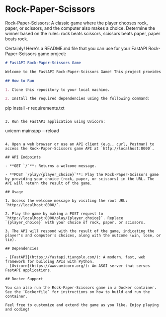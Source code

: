 # Rock-Paper-Scissors
Rock-Paper-Scissors: A classic game where the player chooses rock, paper, or scissors, and the computer also makes a choice. Determine the winner based on the rules: rock beats scissors, scissors beats paper, paper beats rock.

Certainly! Here's a README.md file that you can use for your FastAPI Rock-Paper-Scissors game project:

```markdown
# FastAPI Rock-Paper-Scissors Game

Welcome to the FastAPI Rock-Paper-Scissors Game! This project provides a web API for playing the classic Rock-Paper-Scissors game.

## How to Run

1. Clone this repository to your local machine.

2. Install the required dependencies using the following command:
   ```
   pip install -r requirements.txt
   ```

3. Run the FastAPI application using Uvicorn:
   ```
   uvicorn main:app --reload
   ```

4. Open a web browser or use an API client (e.g., curl, Postman) to access the Rock-Paper-Scissors game API at `http://localhost:8000`.

## API Endpoints

- **GET `/`**: Returns a welcome message.

- **POST `/play/{player_choice}`**: Play the Rock-Paper-Scissors game by providing your choice (rock, paper, or scissors) in the URL. The API will return the result of the game.

## Usage

1. Access the welcome message by visiting the root URL: `http://localhost:8000/`.

2. Play the game by making a POST request to `http://localhost:8000/play/{player_choice}`. Replace `{player_choice}` with your choice of rock, paper, or scissors.

3. The API will respond with the result of the game, indicating the player's and computer's choices, along with the outcome (win, lose, or tie).

## Dependencies

- [FastAPI](https://fastapi.tiangolo.com/): A modern, fast, web framework for building APIs with Python.
- [Uvicorn](https://www.uvicorn.org/): An ASGI server that serves FastAPI applications.

## Docker Support

You can also run the Rock-Paper-Scissors game in a Docker container. See the `Dockerfile` for instructions on how to build and run the container.

Feel free to customize and extend the game as you like. Enjoy playing and coding!
```

